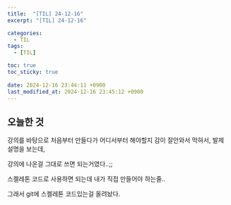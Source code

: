 ```yaml
---
title:  "[TIL] 24-12-16"
excerpt: "[TIL] 24-12-16"

categories:
  - TIL
tags:
  - [TIL]

toc: true
toc_sticky: true
 
date: 2024-12-16 23:44:11 +0900
last_modified_at: 2024-12-16 23:45:12 +0900
---
```


## 오늘한 것

강의를 바탕으로 처음부터 만들다가 어디서부터 해야할지 감이 잘안와서 막혀서, 발제 설명을 보는데,

강의에 나온걸 그대로 쓰면 되는거였다..;;

스켈레톤 코드로 사용하면 되는데 내가 직접 만들어야 하는줄..

그래서 git에 스켈레톤 코드있는걸 올려놨다.